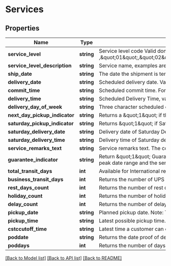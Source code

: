 # Services

## Properties
Name | Type | Description | Notes
------------ | ------------- | ------------- | -------------
**service_level** | **string** | Service level code     Valid domestic service codes: \&quot;1DMS\&quot;,\&quot;1DAS\&quot;,\&quot;1DM\&quot;,\&quot;1DA\&quot;,\&quot;1DP\&quot;,\&quot;2DM\&quot;,\&quot;2DA\&quot;,\&quot;3DS\&quot;,\&quot;GND\&quot;.      Valid International service codes (not a complete list) ,\&quot;01\&quot;,\&quot;02\&quot;,\&quot;03\&quot;,\&quot;05\&quot;,\&quot;08\&quot;,\&quot;09\&quot;,\&quot;10\&quot;,\&quot;11\&quot;,\&quot;18\&quot;,\&quot;19\&quot;,\&quot;20\&quot;,\&quot;21\&quot;,\&quot;22\&quot;,\&quot;23\&quot;,\&quot;24\&quot;,\&quot;25\&quot;,\&quot;26\&quot;,\&quot;28\&quot;,\&quot;29\&quot;,\&quot;33\&quot;,\&quot;68\&quot;. | 
**service_level_description** | **string** | Service name, examples are: UPS Next Day Air, UPS Ground, UPS Expedited, UPS Worldwide Express Frieght | 
**ship_date** | **string** | The date the shipment is tendered to UPS for shipping (can be dropped off at UPS or picked up by UPS).  This date may or may not be the UPS business date.     Valid Format: YYYY-MM-DD | 
**delivery_date** | **string** | Scheduled delivery date.     Valid format: YYYY-MM-DD | 
**commit_time** | **string** | Scheduled commit time.     For international shipments the value always come back from SE (OPSYS data) but for domestic, value may be used from NRF commit time.      Valid format: HH:MM:SS | 
**delivery_time** | **string** | Scheduled Delivery Time, value may be later then commit time.     Valid format: HH:MM:SS | 
**delivery_day_of_week** | **string** | Three character scheduled delivery day of week.     Valid values: \&quot;MON\&quot;,\&quot;TUE\&quot;,\&quot;WED\&quot;,\&quot;THU\&quot;,\&quot;FRI\&quot;, \&quot;SAT\&quot; | 
**next_day_pickup_indicator** | **string** | Returns a \&quot;1\&quot; if the requested shipped on date was changed. This data is available only for international transactions.     When this flag is set, WWDTDisclaimer.getNextDayDisclaimer method could be called to return the next day disclaimer message. | 
**saturday_pickup_indicator** | **string** | Returns \&quot;1\&quot; if Saturday Pickup is available for an extra charge otherwise it will return \&quot;0\&quot;.     When this flag is set, WWDTDisclaimer.getSaturdayPickupDisclaimer method could be called to return the Saturday pickup extra charge message | 
**saturday_delivery_date** | **string** | Delivery date of Saturday Delivery     Valid Format: YYYY-MM-DD | [optional] 
**saturday_delivery_time** | **string** | Delivery time of Saturday deliver     Valid format: HH:MM:SS | [optional] 
**service_remarks_text** | **string** | Service remarks text. The contents of this field will represent text that the back end application/function needs to display to clarify the time in transit calculation. | [optional] 
**guarantee_indicator** | **string** | Return \&quot;1\&quot; Guaranteed, or \&quot;0\&quot; Not Guaranteed based on below conditions:     If the ship date, delivery date, and system date are not within a defined peak date range, and a value for service guaranetee is available in SE (OPSYS data) that will be returned.     If the ship date or delivery date or system date are within a defined peak date range and the service is within the list of servies to remove guarantees for, \&quot;0\&quot; wil be returned. | 
**total_transit_days** | **int** | Available for International requests. Number of calendar days from origin location to destination location.  TotalTransitDays &#x3D; BusinessTransitDays + RestDaysCount + HolidayCount.     Defaults to 0. | 
**business_transit_days** | **int** | Returns the number of UPS business days from origin location to destination location. | 
**rest_days_count** | **int** | Returns the number of rest days encountered at the origin location.  this data is available only for international transactions.     Defaults to 0. | 
**holiday_count** | **int** | Returns the number of holidays encountered at the origin and destination location, if it effects the time and transit.  This data is available only for international transactions.     Defaults to 0. | 
**delay_count** | **int** | Returns the number of delay needed for customs encounter at the origin or destination location.  This data is available only for international transactions.      Defaults to 0. | 
**pickup_date** | **string** | Planned pickup date.     Note: This value may not equal the shipped on value requested.  This could happen when the requested shipped on date is a holiday or for locations needing 24 hour notice before a pickup could be made. | 
**pickup_time** | **string** | Latest possible pickup time. This data is available only for international transactions. If the package was not actually picked by UPS before this time, the services will not meet the guarantee commitment. | 
**cstccutoff_time** | **string** | Latest time a customer can contact UPS CST needs to be notified for requesting a pickup. This data is available only for international transactions. If customer does not notify UPS for a pickup before this time, the services will not meet the guarantee commitment. | 
**poddate** | **string** | Returns the date proof of delivery informatino will be available.  This data is available only for international transactions. | [optional] 
**poddays** | **int** | Returns the number of days proof of delivery information will be available.  This data is available only for international transactions. | [optional] 

[[Back to Model list]](../../README.md#documentation-for-models) [[Back to API list]](../../README.md#documentation-for-api-endpoints) [[Back to README]](../../README.md)

